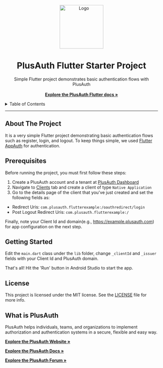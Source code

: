 <div align="center">
  <a href="https://plusauth.com/">
    <img src="https://docs.plusauth.com/favicon.png" alt="Logo" width="144">
  </a>
</div>

<h1 align="center">PlusAuth Flutter Starter Project</h1>

 <p align="center">
    Simple Flutter project demonstrates basic authentication flows with PlusAuth
    <br />
    <br />
    <a href="https://docs.plusauth.com/quickStart/native/flutter" target="_blank"><strong>Explore the PlusAuth Flutter docs »</strong></a>
</p>

<details>
  <summary>Table of Contents</summary>
    <li><a href="#about-the-project">About The Project</a></li>
    <li><a href="#prerequisites">Prerequisites</a></li>
    <li><a href="#getting-started">Getting Started</a></li>
    <li><a href="#license">License</a></li>
    <li><a href="#what-is-plusauth">What is PlusAuth</a></li>
 </ol>
</details>

---

## About The Project

It is a very simple Flutter project demonstrating basic authentication flows such as register, login, and logout. To keep things simple, we used [Flutter AppAuth](https://pub.dev/packages/flutter_appauth) for authentication.

## Prerequisites

Before running the project, you must first follow these steps:

1. Create a PlusAuth account and a tenant at [PlusAuth Dashboard](https://dashboard.plusauth.com)
2. Navigate to [Clients](https://dashboard.plusauth.com/~clients) tab and create a client of type `Native Application`
3. Go to the details page of the client that you've just created and set the following fields as:

- Redirect Uris:  `com.plusauth.flutterexample:/oauthredirect/login`
- Post Logout Redirect Uris:  `com.plusauth.flutterexample:/`

Finally, note your Client Id and domain(e.g., https://example.plusauth.com) for app configuration on the next step.

## Getting Started

Edit the `main.dart` class under the `lib` folder, change `_clientId` and `_issuer` fields with your Client Id and PlusAuth domain.

That's all! Hit the 'Run' button in Android Studio to start the app.

## License

This project is licensed under the MIT license. See the [LICENSE](LICENSE) file for more info.

## What is PlusAuth

PlusAuth helps individuals, teams, and organizations to implement authorization and authentication systems in a secure, flexible and easy way.

<a href="https://plusauth.com/" target="_blank"><strong>Explore the PlusAuth Website »</strong></a>

<a href="https://docs.plusauth.com/" target="_blank"><strong>Explore the PlusAuth Docs »</strong></a>

<a href="https://forum.plusauth.com/" target="_blank"><strong>Explore the PlusAuth Forum »</strong></a>
